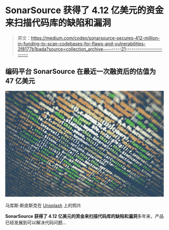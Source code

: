# SonarSource 获得了 4.12 亿美元的资金来扫描代码库的缺陷和漏洞

> 原文：<https://medium.com/codex/sonarsource-secures-412-million-in-funding-to-scan-codebases-for-flaws-and-vulnerabilities-2f8177b1bada?source=collection_archive---------21----------------------->

## 编码平台 SonarSource 在最近一次融资后的估值为 47 亿美元

![](img/4a73d053495cc629cfea0f48cf6b9681.png)

马库斯·斯皮斯克在 [Unsplash](https://unsplash.com?utm_source=medium&utm_medium=referral) 上的照片

**SonarSource 获得了 4.12 亿美元的资金来扫描代码库的缺陷和漏洞**多年来，产品已经发展到可以解决代码问题…